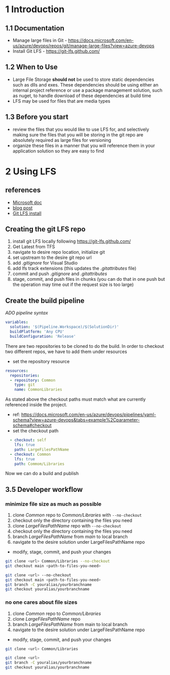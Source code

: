 # 1 Introduction

## 1.1 Documentation
- Manage large files in Git - https://docs.microsoft.com/en-us/azure/devops/repos/git/manage-large-files?view=azure-devops
- Install Git LFS - https://git-lfs.github.com/

## 1.2 When to Use
- Large File Storage **should not** be used to store static dependencies such as dlls and exes. These dependencies should be using either an internal project reference or use a package management solution, such as nuget, to handle download of these dependencies at build time
- LFS may be used for files that are media types

## 1.3 Before you start
- review the files that you would like to use LFS for, and selectively making sure the files that you will be storing in the git repo are absolutely required as large files for versioning
- organize these files in a manner that you will reference them in your application solution so they are easy to find

# 2 Using LFS

## references
- [Microsoft doc](https://docs.microsoft.com/en-us/azure/devops/repos/git/manage-large-files?view=azure-devops)
- [blog post](https://devblogs.microsoft.com/devops/announcing-git-lfs-on-all-vso-git-repos/)
- [Git LFS install](https://git-lfs.github.com/)

## Creating the git LFS repo

1. install git LFS locally following https://git-lfs.github.com/
1. Get Latest from TFS
1. navigate to desire repo location, initialize git
1. set upstream to the desire git repo url
1. add _.gitignore_ for Visual Studio
1. add lfs track extensions (this updates the _.gitattributes_ file)
1. commit and push _.gitignore_ and _.gitattributes_
1. stage, commit, and push files in chunks (you can do that in one push but the operation may time out if the request size is too large)

## Create the build pipeline

*ADO pipeline syntax*

``` yaml
variables:
  solution: '$(Pipeline.Workspace)/$(SolutionDir)'
  buildPlatform: 'Any CPU'
  buildConfiguration: 'Release'
```

There are two repositories to be cloned to do the build. In order to checkout two different repos, we have to add them under resources 
- set the repository resource

``` yaml
resources:
  repositories:
  - repository: Common
    type: git
    name: CommonLibraries
```

As stated above the checkout paths must match what are currently referenced inside the project.
- ref: https://docs.microsoft.com/en-us/azure/devops/pipelines/yaml-schema?view=azure-devops&tabs=example%2Cparameter-schema#checkout
- set the checkout path

``` yaml
  - checkout: self
    lfs: true
    path: LargeFilesPathName
  - checkout: Common
    lfs: true
    path: Commom/Libraries
```

Now we can do a build and publish

## 3.5 Developer workflow

### minimize file size as much as possible
1. clone _Common_ repo to _Common/Libraries_ with `--no-checkout`
1. checkout only the directory containing the files you need
1. clone _LargeFilesPathName_ repo with `--no-checkout`
1. checkout only the directory containing the files you need
1. branch _LargeFilesPathName_ from _main_ to local branch
1. navigate to the desire solution under LargeFilesPathName repo
  - modify, stage, commit, and push your changes

``` bash
git clone <url> Common/Libraries --no-checkout
git checkout main <path-to-files-you-need>

git clone <url> --no-checkout
git checkout main <path-to-files-you-need>
git branch -C youralias/yourbranchname
git checkout youralias/yourbranchname
```

### no one cares about file sizes
1. clone _Common_ repo to _Common/Libraries_
1. clone _LargeFilesPathName_ repo
1. branch _LargeFilesPathName_ from main to local branch
1. navigate to the desire solution under LargeFilesPathName repo
  - modify, stage, commit, and push your changes

``` bash
git clone <url> Common/Libraries

git clone <url>
git branch -C youralias/yourbranchname
git checkout youralias/yourbranchname
```
